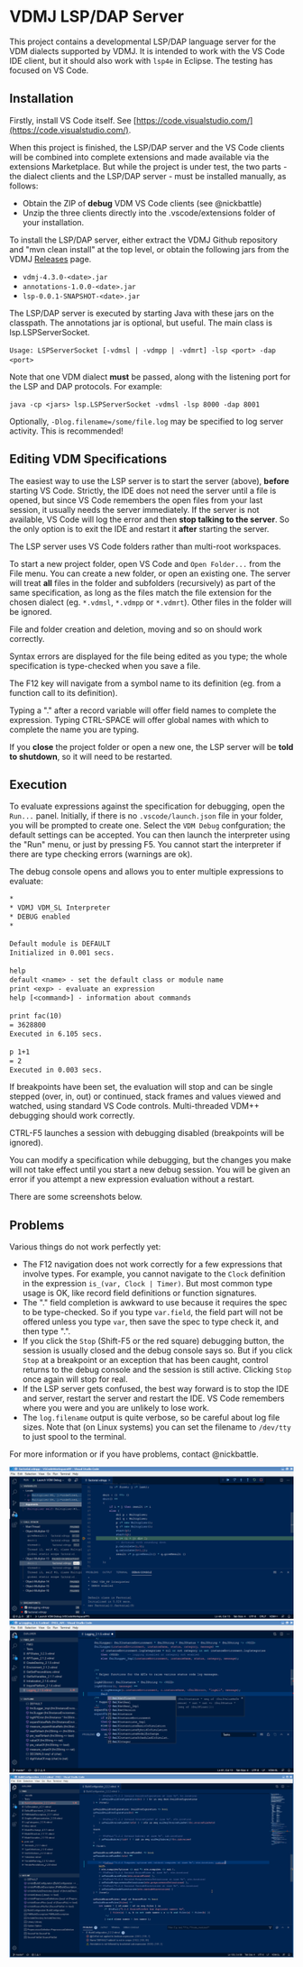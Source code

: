 # VDMJ LSP/DAP Server

This project contains a developmental LSP/DAP language server for the VDM dialects supported by VDMJ.
It is intended to work with the VS Code IDE client, but it should also work with `lsp4e` in Eclipse.
The testing has focused on VS Code.

## Installation

Firstly, install VS Code itself. See [https://code.visualstudio.com/](https://code.visualstudio.com/). 

When this project is finished, the LSP/DAP server and the VS Code clients will be combined into complete
extensions and made available via the extensions Marketplace. But while the project is under test,
the two parts - the dialect clients and the LSP/DAP server - must be installed manually, as follows:

- Obtain the ZIP of **debug** VDM VS Code clients (see @nickbattle)
- Unzip the three clients directly into the .vscode/extensions folder of your installation.

To install the LSP/DAP server, either extract the VDMJ Github repository and "mvn clean install" at the
top level, or obtain the following jars from the VDMJ [Releases](https://github.com/nickbattle/vdmj/releases/tag/4.3.0-1) page.

- `vdmj-4.3.0-<date>.jar`
- `annotations-1.0.0-<date>.jar`
- `lsp-0.0.1-SNAPSHOT-<date>.jar`

The LSP/DAP server is executed by starting Java with these jars on the classpath. The annotations jar is optional, but useful. The main class is lsp.LSPServerSocket.

`Usage: LSPServerSocket [-vdmsl | -vdmpp | -vdmrt] -lsp <port> -dap <port>`

Note that one VDM dialect **must** be passed, along with the listening port for the LSP and DAP protocols. For example:

`java -cp <jars> lsp.LSPServerSocket -vdmsl -lsp 8000 -dap 8001`

Optionally, `-Dlog.filename=/some/file.log` may be specified to log server activity. This is recommended!

## Editing VDM Specifications

The easiest way to use the LSP server is to start the server (above), **before** starting VS Code. Strictly, the
IDE does not need the server until a file is opened, but since VS Code remembers the open files from your last
session, it usually needs the server immediately. If the server is not available, VS Code will log the error and
then **stop talking to the server**. So the only option is to exit the IDE and restart it **after** starting the
server.

The LSP server uses VS Code folders rather than multi-root workspaces.

To start a new project folder, open VS Code and `Open Folder...` from the File menu. You can create a new folder,
or open an existing one. The server will treat **all** files in the folder and subfolders (recursively) as part of
the same specification, as long as the files match the file extension for the chosen dialect (eg. `*.vdmsl`, `*.vdmpp` or `*.vdmrt`). Other files in the folder will be ignored.

File and folder creation and deletion, moving and so on should work correctly.

Syntax errors are displayed for the file being edited as you type; the whole specification is type-checked when you
save a file.

The F12 key will navigate from a symbol name to its definition (eg. from a function call to its definition).

Typing a "." after a record variable will offer field names to complete the expression. Typing CTRL-SPACE will offer
global names with which to complete the name you are typing.

If you **close** the project folder or open a new one, the LSP server will be **told to shutdown**, so it will need to be restarted.

## Execution

To evaluate expressions against the specification for debugging, open the `Run...` panel. Initially, if there is
no `.vscode/launch.json` file in your folder, you will be prompted to create one. Select the `VDM Debug`
confguration; the default settings can be accepted. You can then launch the interpreter using the "Run" menu,
or just by pressing F5. You cannot start the interpreter if there are type checking errors (warnings are ok).

The debug console opens and allows you to enter multiple expressions to evaluate:

```
*
* VDMJ VDM_SL Interpreter
* DEBUG enabled
*

Default module is DEFAULT
Initialized in 0.001 secs.

help
default <name> - set the default class or module name
print <exp> - evaluate an expression
help [<command>] - information about commands

print fac(10)
= 3628800
Executed in 6.105 secs.

p 1+1
= 2
Executed in 0.003 secs.

```
If breakpoints have been set, the evaluation will stop and can be single stepped (over, in, out) or continued,
stack frames and values viewed and watched, using standard VS Code controls. Multi-threaded VDM++ debugging should
work correctly.

CTRL-F5 launches a session with debugging disabled (breakpoints will be ignored).

You can modify a specification while debugging, but the changes you make will not take effect until you start a
new debug session. You will be given an error if you attempt a new expression evaluation without a restart.

There are some screenshots below.

## Problems

Various things do not work perfectly yet:

- The F12 navigation does not work correctly for a few expressions that involve types. For example, you cannot
navigate to the `Clock` definition in the expression `is_(var, Clock | Timer)`. But most common type usage is OK,
like record field definitions or function signatures.
- The "." field completion is awkward to use because it requires the spec to be type-checked. So if you type
`var.field`, the field part will not be offered unless you type `var`, then save the spec to type check it, and
then type ".".
- If you click the `Stop` (Shift-F5 or the red square) debugging button, the session is usually closed and the debug
console says so. But if you click `Stop` at a breakpoint or an exception that has been caught, control returns to the debug
console and the session is still active. Clicking `Stop` once again will stop for real.
- If the LSP server gets confused, the best way forward is to stop the IDE and server, restart the server and restart
the IDE. VS Code remembers where you were and you are unlikely to lose work.
- The `log.filename` output is quite verbose, so be careful about log file sizes. Note that (on Linux systems)
you can set the filename to `/dev/tty` to just spool to the terminal.



For more information or if you have problems, contact @nickbattle.

![vscode session 1](images/vscode_screen.png)
![vscode session 2](images/completion_definitions.png)
![vscode session 3](images/annotation_example.png)

